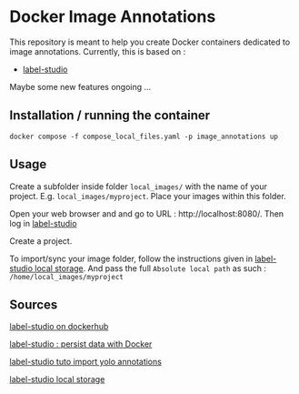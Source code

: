 # Docker Image Annotations

This repository is meant to help you create Docker containers dedicated to image annotations.
Currently, this is based on :
 * [label-studio](https://labelstud.io/)
 
 Maybe some new features ongoing ...

## Installation / running the container

```
docker compose -f compose_local_files.yaml -p image_annotations up
```

## Usage

Create a subfolder inside folder `local_images/` with the name of your project. E.g. `local_images/myproject`. Place your images within this folder.

Open your web browser and and go to URL : http://localhost:8080/.
Then log in [label-studio](https://labelstud.io/)

Create a project.

To import/sync your image folder, follow the instructions given in [label-studio local storage](https://labelstud.io/guide/storage.html#Set-up-connection-in-the-Label-Studio-UI-4). And pass the full `Absolute local path` as such : `/home/local_images/myproject`






## Sources

[label-studio on dockerhub](https://hub.docker.com/r/heartexlabs/label-studio)

[label-studio : persist data with Docker](https://labelstud.io/guide/storedata#Persist-data-with-Docker)

[label-studio tuto import yolo annotations](https://labelstud.io/blog/tutorial-importing-local-yolo-pre-annotated-images-to-label-studio/)

[label-studio local storage](https://labelstud.io/guide/storage.html#Set-up-connection-in-the-Label-Studio-UI-4)